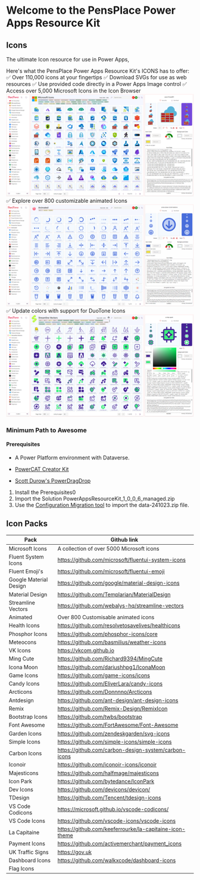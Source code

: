 # Welcome to the PensPlace Power Apps Resource Kit

## Icons

The ultimate Icon resource for use in Power Apps, 

Here's what the PensPlace Power Apps Resource Kit's ICONS has to offer:
✅ Over 110,000 icons at your fingertips
✅ Download SVGs for use as web resources
✅ Use provided code directly in a Power Apps Image control
✅ Access over 5,000 Microsoft Icons in the Icon Browser
![Icon Browser](/Assets/ms-icons.png)
✅ Explore over 800 customizable animated Icons
![Animated Icons](/Assets/animated.gif)
✅ Update colors with support for DuoTone Icons
![DuoTone Colors](/Assets/duo-icons.png)

### Minimum Path to Awesome

#### Prerequisites
- A Power Platform environment with Dataverse.

- [PowerCAT Creator Kit](https://github.com/microsoft/powercat-creator-kit)
- [Scott Durow's PowerDragDrop](https://github.com/scottdurow/power-drag-drop)

1. Install the Prerequisites0 
2. Import the Solution PowerAppsResourceKit_1_0_0_6_managed.zip 
3. Use the [Configuration Migration tool](https://learn.microsoft.com/en-us/power-platform/alm/configure-and-deploy-tools) to import the data-241023.zip file.

## Icon Packs

| Pack | Github link |
|--------------|-----------------|
| Microsoft Icons | A collection of over 5000 Microsoft icons|
| Fluent System Icons | https://github.com/microsoft/fluentui-system-icons|
| Fluent Emoji's | https://github.com/microsoft/fluentui-emoji|
| Google Material Design | https://github.com/google/material-design-icons|
| Material Design | https://github.com/Templarian/MaterialDesign|
| Streamline Vectors |  https://github.com/webalys-hq/streamline-vectors |
| Animated | Over 800 Customisable animated icons |
| Health Icons | https://github.com/resolvetosavelives/healthicons|
| Phosphor Icons |https://github.com/phosphor-icons/core|
| Meteocons | https://github.com/basmilius/weather-icons|
| VK Icons | https://vkcom.github.io|
| Ming Cute | https://github.com/Richard9394/MingCute |
| Icona Moon | https://github.com/dariushhpg1/IconaMoon |
| Game Icons | https://github.com/game-icons/icons|
| Candy Icons | https://github.com/EliverLara/candy-icons|
| Arcticons | https://github.com/Donnnno/Arcticons|
| Antdesign | https://github.com/ant-design/ant-design-icons |
| Remix | https://github.com/Remix-Design/RemixIcon|
| Bootstrap Icons | https://github.com/twbs/bootstrap|
| Font Awesome | https://github.com/FortAwesome/Font-Awesome|
| Garden Icons | https://github.com/zendeskgarden/svg-icons|
| Simple Icons | https://github.com/simple-icons/simple-icons|
| Carbon Icons | https://github.com/carbon-design-system/carbon-icons | 
| Iconoir | https://github.com/iconoir-icons/iconoir|
| Majesticons | https://github.com/halfmage/majesticons |
| Icon Park | https://github.com/bytedance/IconPark|
| Dev Icons | https://github.com/devicons/devicon/|
| TDesign | https://github.com/Tencent/tdesign-icons |
| VS Code Codicons| https://microsoft.github.io/vscode-codicons/|
| VS Code Icons | https://github.com/vscode-icons/vscode-icons|
| La Capitaine | https://github.com/keeferrourke/la-capitaine-icon-theme|
| Payment Icons | https://github.com/activemerchant/payment_icons|
| UK Traffic Signs | https://gov.uk|
| Dashboard Icons | https://github.com/walkxcode/dashboard-icons|
| Flag Icons | |















